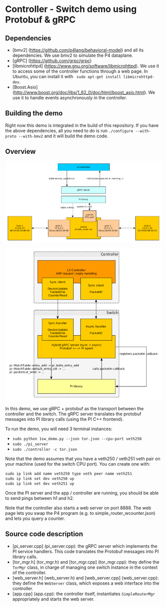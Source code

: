 # Controller - Switch demo using Protobuf & gRPC

## Dependencies

- [bmv2] (https://github.com/p4lang/behavioral-model) and all its
  dependencies. We use bmv2 to simulate the P4 dataplane.
- [gRPC] (https://github.com/grpc/grpc)
- [libmicrohttpd] (https://www.gnu.org/software/libmicrohttpd). We use it to
  access some of the controller functions through a web page. In Ubuntu, you can
  install it with ` sudo apt-get install libmicrohttpd-dev`.
- [Boost.Asio] (http://www.boost.org/doc/libs/1_62_0/doc/html/boost_asio.html).
  We use it to handle events asynchronously in the controller.

## Building the demo

Right now this demo is integrated in the build of this repository. If you have
the above dependencies, all you need to do is run `./configure --with-proto
--with-bmv2` and it will build the demo code.

## Overview

![Demo topology](resources/demo_topology.png)

![Demo overview](resources/architecture.png)

In this demo, we use gRPC + protobuf as the transport between the controller and
the switch. The gRPC server translates the protobuf messages into PI library
calls (using the PI C++ frontend).

To run the demo, you will need 3 terminal instances:
- `sudo python 1sw_demo.py --json tor.json --cpu-port veth250`
- `sudo ./pi_server`
- `sudo ./controller -c tor.json`

Note that the demo assumes that you have a veth250 / veth251 veth pair on your
machine (used for the switch CPU port). You can create one with:
```
sudo ip link add name veth250 type veth peer name veth251
sudo ip link set dev veth250 up
sudo ip link set dev veth251 up
```

Once the PI server and the app / controller are running, you should be able to
send pings between h1 and h2.

Note that the controller also starts a web server on port 8888. The web page
lets you swap the P4 program (e.g. to simple_router_wcounter.json) and lets you
query a counter.

## Source code description

- [pi_server.cpp] (pi_server.cpp): the gRPC server which implements the PI
  service handlers. This code translates the Protobuf messages into PI library
  calls.
- [tor_mgr.h] (tor_mgr.h) and [tor_mgr.cpp]
  (tor_mgr.cpp): they define the `TorMgr` class, in charge of
  managing one switch instance in the context of the controller.
- [web_server.h] (web_server.h) and [web_server.cpp] (web_server.cpp): they
  define the `WebServer` class, which exposes a web interface into the
  controller.
- [app.cpp] (app.cpp): the controller itself, instantiates `SimpleRouterMgr`
  appropriately and starts the web server.
